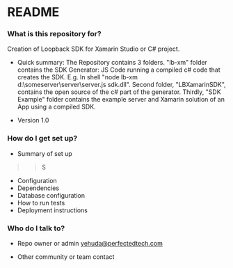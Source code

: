 # README #

### What is this repository for? ###

Creation of Loopback SDK for Xamarin Studio or C# project.

* Quick summary: The Repository contains 3 folders. "lb-xm" folder contains the SDK Generator: JS Code running a compiled c# code that creates the SDK. E.g. In shell "node lb-xm d:\someserver\server\server.js sdk.dll". Second folder, "LBXamarinSDK", contains the open source of the c# part of the generator. Thirdly, "SDK Example" folder contains the example server and Xamarin solution of an App using a compiled SDK.

* Version 1.0

### How do I get set up? ###

* Summary of set up

>>S

* Configuration
* Dependencies
* Database configuration
* How to run tests
* Deployment instructions

### Who do I talk to? ###

* Repo owner or admin
yehuda@perfectedtech.com

* Other community or team contact